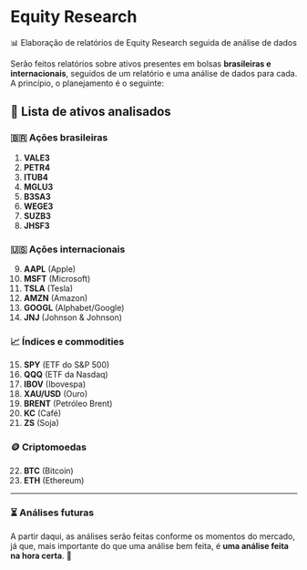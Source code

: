 # Equity Research  
📊 Elaboração de relatórios de Equity Research seguida de análise de dados  

Serão feitos relatórios sobre ativos presentes em bolsas **brasileiras e internacionais**, seguidos de um relatório e uma análise de dados para cada. A princípio, o planejamento é o seguinte:  

## 📌 Lista de ativos analisados  

### 🇧🇷 **Ações brasileiras**  
1. **VALE3**  
2. **PETR4**  
3. **ITUB4**  
4. **MGLU3**  
5. **B3SA3**  
6. **WEGE3**  
7. **SUZB3**  
8. **JHSF3**  

### 🇺🇸 **Ações internacionais**  
9. **AAPL** (Apple)  
10. **MSFT** (Microsoft)  
11. **TSLA** (Tesla)  
12. **AMZN** (Amazon)  
13. **GOOGL** (Alphabet/Google)  
14. **JNJ** (Johnson & Johnson)  

### 📈 **Índices e commodities**  
15. **SPY** (ETF do S&P 500)  
16. **QQQ** (ETF da Nasdaq)  
17. **IBOV** (Ibovespa)  
18. **XAU/USD** (Ouro)  
19. **BRENT** (Petróleo Brent)  
20. **KC** (Café)  
21. **ZS** (Soja)  

### 🪙 **Criptomoedas**  
22. **BTC** (Bitcoin)  
23. **ETH** (Ethereum)  

---

### ⏳ **Análises futuras**  
A partir daqui, as análises serão feitas conforme os momentos do mercado, já que, mais importante do que uma análise bem feita, é **uma análise feita na hora certa**. 🚀  

